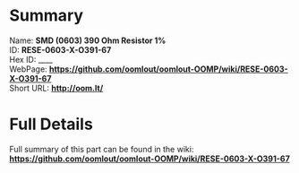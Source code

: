 
Summary
=================
  
Name: __SMD (0603) 390 Ohm Resistor 1%__    
ID: __RESE-0603-X-O391-67__   
Hex ID: ____   
WebPage: __https://github.com/oomlout/oomlout-OOMP/wiki/RESE-0603-X-O391-67__   
Short URL: __http://oom.lt/__   

Full Details
==========================
Full summary of this part can be found in the wiki:   
__https://github.com/oomlout/oomlout-OOMP/wiki/RESE-0603-X-O391-67__    

